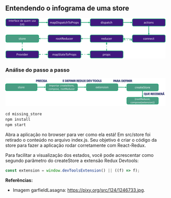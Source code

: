 ## Entendendo o infograma de uma store

![react-redux](images/store-info.png)

### Análise do passo a passo
![store](images/store.png)

```javascript
cd missing_store
npm install
npm start
```

Abra a aplicação no browser para ver como ela está! Em src/store foi retirado o conteúdo no arquivo index.js.
Seu objetivo é criar o código da store para fazer a aplicação rodar corretamente com React-Redux.

Para facilitar a visualização dos estados, você pode acrescentar como segundo parâmetro do createStore a extensão Redux Devtools:

```javascript
const extension = window.devToolsExtension() || ((f) => f);
```

**Referências:**
- Imagem garfieldLasagna: https://pixy.org/src/124/1246733.jpg.